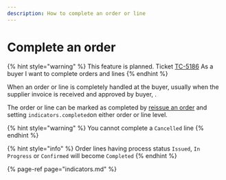 ```yaml
---
description: How to complete an order or line
---
```


# Complete an order

{% hint style="warning" %}
This feature is planned.  Ticket [TC-5186](https://tradecloud.atlassian.net/browse/TC-5186) As a buyer I want to complete orders and lines
{% endhint %}

When an order or line is completely handled at the buyer, usually when the supplier invoice is received and approved by buyer, . 

The order or line can be marked as completed by [reissue an order](reissue.md) and setting `indicators.completed`on either order or line level.

{% hint style="warning" %}
You cannot complete a `Cancelled` line
{% endhint %}

{% hint style="info" %}
Order lines having process status `Issued`, `In Progress` or `Confirmed` will become `Completed`
{% endhint %}

{% page-ref page="indicators.md" %}



